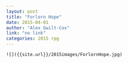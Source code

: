 ```yaml
---
layout: post
title: "Forlorn Hope"
date: 2015-04-01
author: "Alex Gwilt-Cox"
link: "no link"
categories: 2015 rpg
---
```

```
![]({{site.url}}/2015images/ForlornHope.jpg)
```
